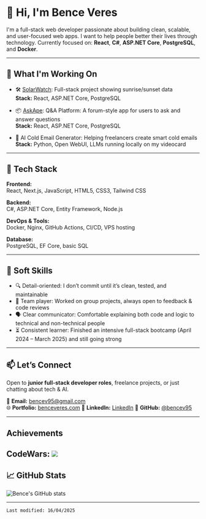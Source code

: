 # 👋 Hi, I'm Bence Veres

I'm a full-stack web developer passionate about building clean, scalable, and user-focused web apps.
I want to help people better their lives through technology.
Currently focused on: **React**, **C#**, **ASP.NET Core**, **PostgreSQL**, and **Docker**.

---

## 🚀 What I'm Working On

- 🛠️ [SolarWatch](https://solarwatch.benceveres.com): Full-stack project showing sunrise/sunset data  
  **Stack:** React, ASP.NET Core, PostgreSQL

- 📦 [AskApe](https://askape.benceveres.com): Q&A Platform: A forum-style app for users to ask and answer questions  
  **Stack:** React, ASP.NET Core, PostgreSQL

- 🧠 AI Cold Email Generator: Helping freelancers create smart cold emails  
  **Stack:** Python, Open WebUI, LLMs running locally on my videocard

---

## 🧰 Tech Stack

**Frontend:**  
React, Next.js, JavaScript, HTML5, CSS3, Tailwind CSS

**Backend:**  
C#, ASP.NET Core, Entity Framework, Node.js

**DevOps & Tools:**  
Docker, Nginx, GitHub Actions, CI/CD, VPS hosting

**Database:**  
PostgreSQL, EF Core, basic SQL

---

## 🧠 Soft Skills

- 🔍 Detail-oriented: I don’t commit until it’s clean, tested, and maintainable
- 🤝 Team player: Worked on group projects, always open to feedback & code reviews
- 🗣️ Clear communicator: Comfortable explaining both code and logic to technical and non-technical people
- ⏳ Consistent learner: Finished an intensive full-stack bootcamp (April 2024 – March 2025) and still going strong

---

## 📫 Let’s Connect

Open to **junior full-stack developer roles**, freelance projects, or just chatting about tech & AI.  

📧 **Email:** bencev95@gmail.com  
🌐 **Portfolio:** [benceveres.com](https://benceveres.com)
💼 **LinkedIn:** [LinkedIn](https://www.linkedin.com/in/veres-bence)
🐙 **GitHub:** [@bencev95](https://github.com/BenceV95)

---
## Achievements

CodeWars: <img src="https://www.codewars.com/users/BenceV95/badges/large" />
---
## 📈 GitHub Stats

![Bence's GitHub stats](https://github-readme-stats.vercel.app/api?username=BenceV95&show_icons=true&theme=tokyonight)

---

```
Last modified: 16/04/2025
```
